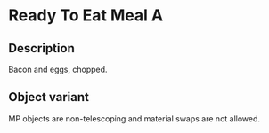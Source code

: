 # Ready To Eat Meal A

## Description

Bacon and eggs, chopped.

## Object variant

MP objects are non-telescoping and material swaps are not allowed.
